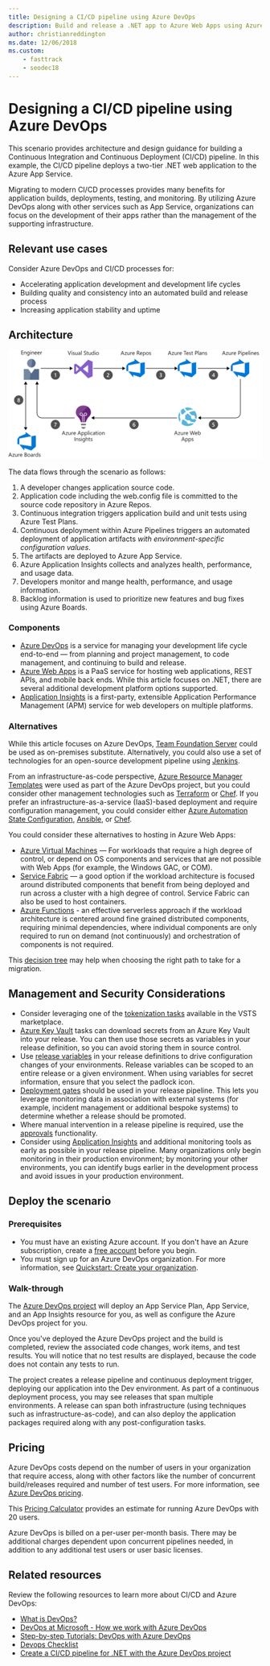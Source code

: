 ```yaml
---
title: Designing a CI/CD pipeline using Azure DevOps
description: Build and release a .NET app to Azure Web Apps using Azure DevOps.
author: christianreddington
ms.date: 12/06/2018
ms.custom: 
    - fasttrack
    - seodec18
---
```


# Designing a CI/CD pipeline using Azure DevOps

This scenario provides architecture and design guidance for building a Continuous Integration and Continuous Deployment (CI/CD) pipeline.  In this example, the CI/CD pipeline deploys a two-tier .NET web application to the Azure App Service.

Migrating to modern CI/CD processes provides many benefits for application builds, deployments, testing, and monitoring. By utilizing Azure DevOps along with other services such as App Service, organizations can focus on the development of their apps rather than the management of the supporting infrastructure.

## Relevant use cases

Consider Azure DevOps and CI/CD processes for:

* Accelerating application development and development life cycles
* Building quality and consistency into an automated build and release process
* Increasing application stability and uptime

## Architecture

![Architecture overview of the Azure components involved in a DevOps scenario using Azure DevOps and Azure App Service][architecture]

The data flows through the scenario as follows:

1. A developer changes application source code.
2. Application code including the web.config file is committed to the source code repository in Azure Repos.
3. Continuous integration triggers application build and unit tests using Azure Test Plans.
4. Continuous deployment within Azure Pipelines triggers an automated deployment of application artifacts *with environment-specific configuration values*.
5. The artifacts are deployed to Azure App Service.
6. Azure Application Insights collects and analyzes health, performance, and usage data.
7. Developers monitor and mange health, performance, and usage information.
8. Backlog information is used to prioritize new features and bug fixes using Azure Boards.

### Components

* [Azure DevOps][vsts] is a service for managing your development life cycle end-to-end &mdash; from planning and project management, to code management, and continuing to build and release.
* [Azure Web Apps][web-apps] is a PaaS service for hosting web applications, REST APIs, and mobile back ends. While this article focuses on .NET, there are several additional development platform options supported.
* [Application Insights][application-insights] is a first-party, extensible Application Performance Management (APM) service for web developers on multiple platforms.

### Alternatives

While this article focuses on Azure DevOps, [Team Foundation Server][team-foundation-server] could be used as on-premises substitute. Alternatively, you could also use a set of technologies for an open-source development pipeline using [Jenkins][jenkins-on-azure].

From an infrastructure-as-code perspective, [Azure Resource Manager Templates][arm-templates] were used as part of the Azure DevOps project, but you could consider other management technologies such as [Terraform][terraform] or [Chef][chef]. If you prefer an infrastructure-as-a-service (IaaS)-based deployment and require configuration management, you could consider either [Azure Automation State Configuration][desired-state-configuration], [Ansible][ansible], or [Chef][chef].

You could consider these alternatives to hosting in Azure Web Apps:

* [Azure Virtual Machines][compare-vm-hosting] &mdash; For workloads that require a high degree of control, or depend on OS components and services that are not possible with Web Apps (for example, the Windows GAC, or COM).
* [Service Fabric][service-fabric] &mdash; a good option if the workload architecture is focused around distributed components that benefit from being deployed and run across a cluster with a high degree of control. Service Fabric can also be used to host containers.
* [Azure Functions][azure-functions] - an effective serverless approach if the workload architecture is centered around fine grained distributed components, requiring minimal dependencies, where individual components are only required to run on demand (not continuously) and orchestration of components is not required.

This [decision tree](/azure/architecture/guide/technology-choices/compute-decision-tree) may help when choosing the right path to take for a migration.

## Management and Security Considerations

* Consider leveraging one of the [tokenization tasks][vsts-tokenization] available in the VSTS marketplace.
* [Azure Key Vault][download-keyvault-secrets] tasks can download secrets from an Azure Key Vault into your release. You can then use those secrets as variables in your release definition, so you can avoid storing them in source control.
* Use [release variables][vsts-release-variables] in your release definitions to drive configuration changes of your environments. Release variables can be scoped to an entire release or a given environment. When using variables for secret information, ensure that you select the padlock icon.
* [Deployment gates][vsts-deployment-gates] should be used in your release pipeline. This lets you leverage monitoring data in association with external systems (for example, incident management or additional bespoke systems) to determine whether a release should be promoted.
* Where manual intervention in a release pipeline is required, use the [approvals][vsts-approvals] functionality.
* Consider using [Application Insights][application-insights] and additional monitoring tools as early as possible in your release pipeline. Many organizations only begin monitoring in their production environment; by monitoring your other environments, you can identify bugs earlier in the development process and avoid issues in your production environment.

## Deploy the scenario

### Prerequisites

* You must have an existing Azure account. If you don't have an Azure subscription, create a [free account][azure-free-account] before you begin.
* You must sign up for an Azure DevOps organization. For more information, see [Quickstart: Create your organization][vsts-account-create].

### Walk-through

The [Azure DevOps project](/azure/devops-project/azure-devops-project-github) will deploy an App Service Plan, App Service, and an App Insights resource for you, as well as configure the Azure DevOps project for you.

Once you've deployed the Azure DevOps project and the build is completed, review the associated code changes, work items, and test results. You will notice that no test results are displayed, because the code does not contain any tests to run.

The project creates a release pipeline and continuous deployment trigger, deploying our application into the Dev environment. As part of a continuous deployment process, you may see releases that span multiple environments. A release can span both infrastructure (using techniques such as infrastructure-as-code), and can also deploy the application packages required along with any post-configuration tasks.

## Pricing

Azure DevOps costs depend on the number of users in your organization that require access, along with other factors like the number of concurrent build/releases required and number of test users. For more information, see [Azure DevOps pricing][vsts-pricing-page].

This [Pricing Calculator][vsts-pricing-calculator] provides an estimate for running Azure DevOps with 20 users.

Azure DevOps is billed on a per-user per-month basis. There may be additional charges dependent upon concurrent pipelines needed, in addition to any additional test users or user basic licenses.

## Related resources

Review the following resources to learn more about CI/CD and Azure DevOps:

* [What is DevOps?][devops-whatis]
* [DevOps at Microsoft - How we work with Azure DevOps][devops-microsoft]
* [Step-by-step Tutorials: DevOps with Azure DevOps][devops-with-vsts]
* [Devops Checklist][devops-checklist]
* [Create a CI/CD pipeline for .NET with the Azure DevOps project][devops-project-create]

<!-- links -->
[ansible]: /azure/ansible/
[application-insights]: /azure/application-insights/app-insights-overview
[app-service-reference-architecture]: ../../reference-architectures/app-service-web-app/basic-web-app.md
[azure-free-account]: https://azure.microsoft.com/free/?WT.mc_id=A261C142F
[arm-templates]: /azure/azure-resource-manager/resource-group-overview#template-deployment
[architecture]: ./media/architecture-devops-dotnet-webapp.svg
[chef]: /azure/chef/
[design-patterns-availability]: /azure/architecture/patterns/category/availability
[design-patterns-resiliency]: /azure/architecture/patterns/category/resiliency
[design-patterns-scalability]: /azure/architecture/patterns/category/performance-scalability
[design-patterns-security]: /azure/architecture/patterns/category/security
[desired-state-configuration]: /azure/automation/automation-dsc-overview
[devops-microsoft]: /azure/devops/devops-at-microsoft/
[devops-with-vsts]: https://almvm.azurewebsites.net/labs/vsts/
[devops-checklist]: /azure/architecture/checklist/dev-ops
[application-insights]: https://azure.microsoft.com/services/application-insights/
[cloud-based-load-testing]: https://visualstudio.microsoft.com/team-services/cloud-load-testing/
[cloud-based-load-testing-on-premises]: /vsts/test/load-test/clt-with-private-machines?view=vsts
[jenkins-on-azure]: /azure/jenkins/
[devops-whatis]: /azure/devops/what-is-devops
[download-keyvault-secrets]: /vsts/pipelines/tasks/deploy/azure-key-vault?view=vsts
[resource-groups]: /azure/azure-resource-manager/resource-group-overview
[resiliency-app-service]: /azure/architecture/checklist/resiliency-per-service#app-service
[vsts]: /vsts/?view=vsts#pivot=services
[continuous-integration]: /azure/devops/what-is-continuous-integration
[continuous-delivery]: /azure/devops/what-is-continuous-delivery
[web-apps]: /azure/app-service/app-service-web-overview
[vsts-account-create]: /azure/devops/organizations/accounts/create-organization-msa-or-work-student?view=vsts
[vsts-approvals]: /vsts/pipelines/release/approvals/approvals?view=vsts
[devops-project]: https://portal.azure.com/?feature.customportal=false#create/Microsoft.AzureProject
[vsts-deployment-gates]: /vsts/pipelines/release/approvals/gates?view=vsts
[vsts-pricing-calculator]: https://azure.com/e/498aa024454445a8a352e75724f900b1
[vsts-pricing-page]: https://azure.microsoft.com/pricing/details/visual-studio-team-services/
[vsts-release-variables]: /vsts/pipelines/release/variables?view=vsts&tabs=batch
[vsts-tokenization]: https://marketplace.visualstudio.com/search?term=token&target=VSTS&category=All%20categories&sortBy=Relevance
[azure-key-vault]: /azure/key-vault/key-vault-overview
[infra-as-code]: https://blogs.msdn.microsoft.com/mvpawardprogram/2018/02/13/infrastructure-as-code/
[team-foundation-server]: https://visualstudio.microsoft.com/tfs/
[infra-as-code]: https://blogs.msdn.microsoft.com/mvpawardprogram/2018/02/13/infrastructure-as-code/
[service-fabric]: /azure/service-fabric/
[azure-functions]: /azure/azure-functions/
[azure-containers]: https://azure.microsoft.com/overview/containers/
[compare-vm-hosting]: /azure/app-service/choose-web-site-cloud-service-vm
[app-insights-cd-monitoring]: /azure/application-insights/app-insights-vsts-continuous-monitoring
[azure-region-pair-bcdr]: /azure/best-practices-availability-paired-regions
[devops-project-create]: /azure/devops-project/azure-devops-project-aspnet-core
[terraform]: /azure/terraform/